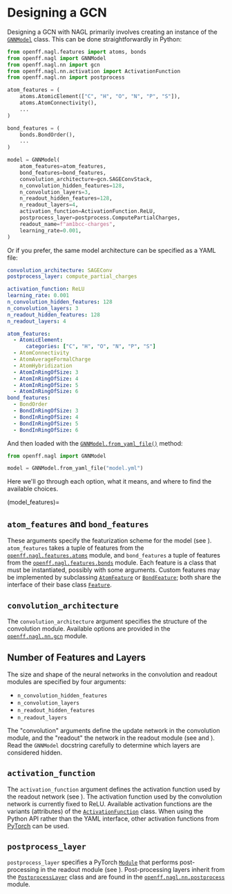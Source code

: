 # Designing a GCN

Designing a GCN with NAGL primarily involves creating an instance of the [`GNNModel`] class. This can be done straightforwardly in Python:

```python
from openff.nagl.features import atoms, bonds
from openff.nagl import GNNModel
from openff.nagl.nn import gcn
from openff.nagl.nn.activation import ActivationFunction
from openff.nagl.nn import postprocess

atom_features = (
    atoms.AtomicElement(["C", "H", "O", "N", "P", "S"]),
    atoms.AtomConnectivity(),
    ...
)

bond_features = (
    bonds.BondOrder(),
    ...
)

model = GNNModel(
    atom_features=atom_features,
    bond_features=bond_features,
    convolution_architecture=gcn.SAGEConvStack,
    n_convolution_hidden_features=128,
    n_convolution_layers=3,
    n_readout_hidden_features=128,
    n_readout_layers=4,
    activation_function=ActivationFunction.ReLU,
    postprocess_layer=postprocess.ComputePartialCharges,
    readout_name=f"am1bcc-charges",
    learning_rate=0.001,
)
```

Or if you prefer, the same model architecture can be specified as a YAML file:

```yaml
convolution_architecture: SAGEConv
postprocess_layer: compute_partial_charges

activation_function: ReLU
learning_rate: 0.001
n_convolution_hidden_features: 128
n_convolution_layers: 3
n_readout_hidden_features: 128
n_readout_layers: 4

atom_features:
  - AtomicElement:
      categories: ["C", "H", "O", "N", "P", "S"]
  - AtomConnectivity
  - AtomAverageFormalCharge
  - AtomHybridization
  - AtomInRingOfSize: 3
  - AtomInRingOfSize: 4
  - AtomInRingOfSize: 5
  - AtomInRingOfSize: 6
bond_features:
  - BondOrder
  - BondInRingOfSize: 3
  - BondInRingOfSize: 4
  - BondInRingOfSize: 5
  - BondInRingOfSize: 6

```

And then loaded with the [`GNNModel.from_yaml_file()`] method:

```python
from openff.nagl import GNNModel

model = GNNModel.from_yaml_file("model.yml")
```

Here we'll go through each option, what it means, and where to find the available choices.

[`GNNModel`]: openff.nagl.GNNModel
[`GNNModel.from_yaml_file()`]: openff.nagl.GNNModel.from_yaml_file 

(model_features)=
## `atom_features` and `bond_features`

These arguments specify the featurization scheme for the model (see [](featurization_theory)). `atom_features` takes a tuple of features from the [`openff.nagl.features.atoms`] module, and `bond_features` a tuple of features from the [`openff.nagl.features.bonds`] module. Each feature is a class that must be instantiated, possibly with some arguments. Custom features may be implemented by subclassing [`AtomFeature`] or [`BondFeature`]; both share the interface of their base class [`Feature`].

[`openff.nagl.features.atoms`]: openff.nagl.features.atoms
[`openff.nagl.features.bonds`]: openff.nagl.features.bonds
[`AtomFeature`]: openff.nagl.features.atoms.AtomFeature
[`BondFeature`]: openff.nagl.features.bonds.BondFeature
[`Feature`]: openff.nagl.features.Feature

## `convolution_architecture`

The `convolution_architecture` argument specifies the structure of the convolution module. Available options are provided in the [`openff.nagl.nn.gcn`] module. 

[`openff.nagl.nn.gcn`]: openff.nagl.nn.gcn

## Number of Features and Layers

The size and shape of the neural networks in the convolution and readout modules are specified by four arguments:

- `n_convolution_hidden_features`
- `n_convolution_layers`
- `n_readout_hidden_features`
- `n_readout_layers`

The "convolution" arguments define the update network in the convolution module, and the "readout" the network in the readout module (see [](convolution_theory) and [](readout_theory)). Read the `GNNModel` docstring carefully to determine which layers are considered hidden.

## `activation_function`

The `activation_function` argument defines the activation function used by the readout network (see [](nn_theory)). The activation function used by the convolution network is currently fixed to ReLU. Available activation functions are the variants (attributes) of the [`ActivationFunction`] class. When using the Python API rather than the YAML interface, other activation functions from [PyTorch](https://pytorch.org/docs/stable/nn.html#non-linear-activations-weighted-sum-nonlinearity) can be used.

[`ActivationFunction`]: openff.nagl.nn.activation.ActivationFunction

## `postprocess_layer`

`postprocess_layer` specifies a PyTorch [`Module`](torch.nn.Module) that performs post-processing in the readout module (see [](readout_theory)). Post-processing layers inherit from the [`PostprocessLayer`] class and are found in the [`openff.nagl.nn.postprocess`] module.

[`PostprocessLayer`]: openff.nagl.nn.postprocess.PostprocessLayer
[`openff.nagl.nn.postprocess`]: openff.nagl.nn.postprocess
